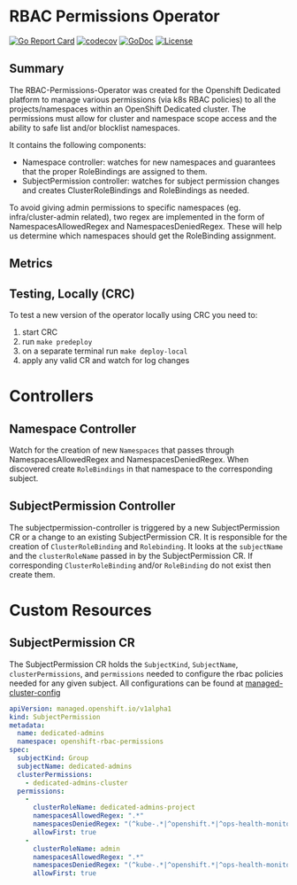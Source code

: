 # RBAC Permissions Operator

[![Go Report Card](https://goreportcard.com/badge/github.com/openshift/rbac-permissions-operator)](https://goreportcard.com/report/github.com/openshift/rbac-permissions-operator)
[![codecov](https://codecov.io/gh/openshift/rbac-permissions-operator/branch/master/graph/badge.svg)](https://codecov.io/gh/openshift/rbac-permissions-operator)
[![GoDoc](https://godoc.org/github.com/openshift/rbac-permissions-operator?status.svg)](https://pkg.go.dev/mod/github.com/openshift/rbac-permissions-operator)
[![License](https://img.shields.io/:license-apache-blue.svg)](http://www.apache.org/licenses/LICENSE-2.0.html)

## Summary
The RBAC-Permissions-Operator was created for the Openshift Dedicated platform to manage various permissions (via k8s RBAC policies) to
all the projects/namespaces within an OpenShift Dedicated cluster. The permissions must allow for cluster and namespace scope access
and the ability to safe list and/or blocklist namespaces.

It contains the following components:
* Namespace controller: watches for new namespaces and guarantees that the proper RoleBindings are assigned to them.
* SubjectPermission controller: watches for subject permission changes and creates ClusterRoleBindings and RoleBindings as needed.

To avoid giving admin permissions to specific namespaces (eg. infra/cluster-admin related), two regex are implemented in the
form of NamespacesAllowedRegex and NamespacesDeniedRegex. These will help us determine which namespaces should get
the RoleBinding assignment.

## Metrics

## Testing, Locally (CRC)
To test a new version of the operator locally using CRC you need to:

1. start CRC
1. run `make predeploy`
1. on a separate terminal run `make deploy-local`
1. apply any valid CR and watch for log changes

# Controllers

## Namespace Controller

Watch for the creation of new `Namespaces` that passes through NamespacesAllowedRegex and NamespacesDeniedRegex. When discovered
create `RoleBindings` in that namespace to the corresponding subject.

## SubjectPermission Controller

The subjectpermission-controller is triggered by a new SubjectPermission CR or a change to an existing SubjectPermission CR. It is
responsible for the creation of `ClusterRoleBinding` and `Rolebinding`. It looks at the `subjectName` and the `clusterRoleName` passed
in by the SubjectPermission CR. If corresponding `ClusterRoleBinding` and/or `RoleBinding` do not exist then create them.

# Custom Resources

## SubjectPermission CR

The SubjectPermission CR holds the `SubjectKind`, `SubjectName`, `clusterPermissions`, and `permissions` needed to configure the rbac policies needed for any given subject. All configurations can be found at [managed-cluster-config](https://github.com/openshift/managed-cluster-config/tree/master/deploy/rbac-permissions-operator-config "rbac-permissions-operator-config")

```yaml
apiVersion: managed.openshift.io/v1alpha1
kind: SubjectPermission
metadata:
  name: dedicated-admins
  namespace: openshift-rbac-permissions
spec:
  subjectKind: Group
  subjectName: dedicated-admins
  clusterPermissions:
    - dedicated-admins-cluster
  permissions:
    -
      clusterRoleName: dedicated-admins-project
      namespacesAllowedRegex: ".*"
      namespacesDeniedRegex: "(^kube-.*|^openshift.*|^ops-health-monitoring$|^management-infra$|^default$|^logging$|^sre-app-check$)"
      allowFirst: true
    -
      clusterRoleName: admin
      namespacesAllowedRegex: ".*"
      namespacesDeniedRegex: "(^kube-.*|^openshift.*|^ops-health-monitoring$|^management-infra$|^default$|^logging$|^sre-app-check$)"
      allowFirst: true
```
